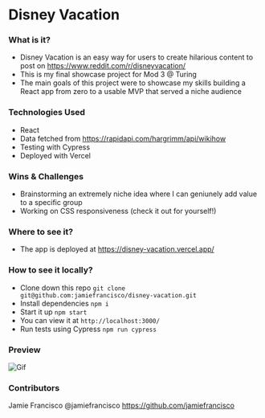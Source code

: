 # Disney Vacation

### What is it?
- Disney Vacation is an easy way for users to create hilarious content to post on https://www.reddit.com/r/disneyvacation/
- This is my final showcase project for Mod 3 @ Turing
- The main goals of this project were to showcase my skills building a React app from zero to a usable MVP that served a niche audience

### Technologies Used
- React
- Data fetched from https://rapidapi.com/hargrimm/api/wikihow
- Testing with Cypress
- Deployed with Vercel

### Wins & Challenges
- Brainstorming an extremely niche idea where I can geniunely add value to a specific group
- Working on CSS responsiveness (check it out for yourself!)

### Where to see it?
- The app is deployed at https://disney-vacation.vercel.app/

### How to see it locally?
- Clone down this repo `git clone git@github.com:jamiefrancisco/disney-vacation.git`
- Install dependencies `npm i`
- Start it up `npm start`
- You can view it at `http://localhost:3000/`
- Run tests using Cypress `npm run cypress`

### Preview
![Gif](https://media.giphy.com/media/v1.Y2lkPTc5MGI3NjExZ253aHF6M3dqbWo0czRyOGpmYndpMnB5NTliNzhxcnMyN2p2NHlhMiZlcD12MV9pbnRlcm5hbF9naWZfYnlfaWQmY3Q9Zw/iZwf8En5IASaOH6WYx/giphy.gif)
### Contributors
Jamie Francisco @jamiefrancisco https://github.com/jamiefrancisco
